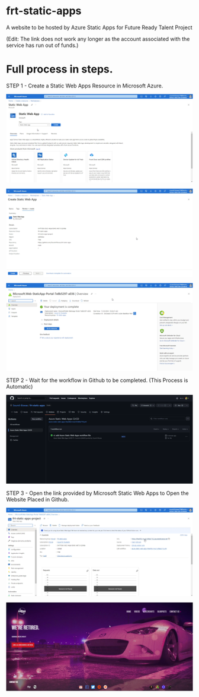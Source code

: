 # frt-static-apps

A website to be hosted by Azure Static Apps for Future Ready Talent Project

(Edit: The link does not work any longer as the account associated with the service has run out of funds.)

# Full process in steps.

STEP 1 - Create a Static Web Apps Resource in Microsoft Azure.

![IMG](/README%20Images/1a.png)

![IMG](/README%20Images/1b.png)

![IMG](/README%20Images/1c.png)

STEP 2 - Wait for the workflow in Github to be completed. (This Process is Automatic)

![IMG](/README%20Images/2.png)

STEP 3 - Open the link provided by Microsoft Static Web Apps to Open the Website Placed in Github.

![IMG](/README%20Images/3a.png)

![IMG](/README%20Images/3b.png)
